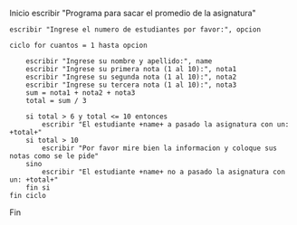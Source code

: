 Inicio
    escribir "Programa para sacar el promedio de la asignatura"

    escribir "Ingrese el numero de estudiantes por favor:", opcion

    ciclo for cuantos = 1 hasta opcion

        escribir "Ingrese su nombre y apellido:", name
        escribir "Ingrese su primera nota (1 al 10):", nota1
        escribir "Ingrese su segunda nota (1 al 10):", nota2
        escribir "Ingrese su tercera nota (1 al 10):", nota3
        sum = nota1 + nota2 + nota3
        total = sum / 3

        si total > 6 y total <= 10 entonces
            escribir "El estudiante +name+ a pasado la asignatura con un: +total+"
        si total > 10
            escribir "Por favor mire bien la informacion y coloque sus notas como se le pide"
        sino 
            escribir "El estudiante +name+ no a pasado la asignatura con un: +total+"
        fin si
    fin ciclo
Fin



